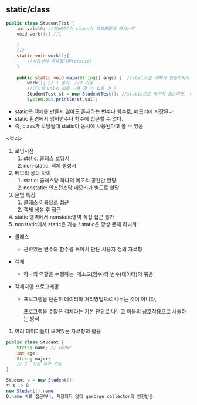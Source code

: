 ## static/class

```java
public class StudentTest {
	int val=10; //멤버변수는 class가 객체화될때 생기는것
	void work();{ //1
        
    }
    //2
    static void work();{
        //처음부터 존재했다면(static)
    }
		
	public static void main(String[] args) {  //static은 객체가 만들어지기 전부터 존재했기 때문에 접근 불가
        work(); // 1 불가  //2 가능
		//여기서 val의 값을 사용 할 수 있을 까 ?
		StudentTest st = new StudentTest(); //static으로 바꾸지 않는다면, 이렇게 객체를 만들어야 존재가능
		System.out.println(st.val);
```

- static은 객체를 만들지 않아도 존재하는 변수나 함수로, 메모리에 저장된다.
- static 환경에서 멤버변수나 함수에 접근할 수 없다.
- 즉, class가 로딩될때 static이 동시에 사용된다고 볼 수 있음



<정리>

1. 로딩시점
   1. static: 클래스 로딩시
   2. non-static: 객체 생성시
2. 메모리 상의 차이
   1. static: 클래스당 하나의 메모리 공간만 할당
   2. nonstatic: 인스턴스당 메모리가 별도로 할당
3. 문법 특징
   1. 클래스 이름으로 접근
   2. 객체 생성 후 접근
4. static 영역에서 nonstatic영역 직접 접근 불가
5. nonstatic에서 static은 가능 / static은 항상 존재 하니까





- 클래스

  - 관련있는 변수와 함수를 묶어서 만든 사용자 정의 자료형

- 객체

  - 하나의 역할을 수행하는 '메소드(함수)와 변수(데이터)의 묶음'

- 객체지향 프로그래밍

  - 프로그램을 단순히 데이터와 처리방법으로 나누는 것이 아니라, 

    프로그램을 수많은 객체라는 기본 단위로 나누고 이들의 상호작용으로 서술하는 방식

1. 여러 데이터들이 모여있는 자료형의 활용

```java
public class Student {
	String name; // 데이터
	int age;
	String major;
    // 2. 기능 추가 가능
}
```



```java
Student s = new Student();
ㅁ s -> O
new Student().name
O.name 바로 접근하나, 저장되지 않아 garbage collector의 영향받음 
```





